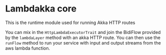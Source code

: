 # Lambdakka core

This is the runtime module used for running Akka HTTP routes

You can mix in the `HttpLambdaExecutorTrait` and join the BidiFlow provided by the `lambdaLayer` method
with an akka HTTP route. You can then use the `runFlow` method to run your service with input and output streams from
the aws lambda function.